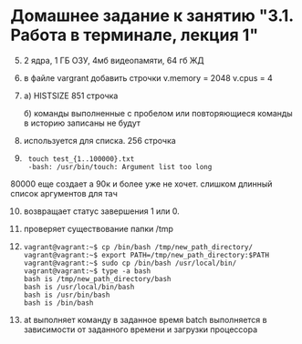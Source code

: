 # Домашнее задание к занятию "3.1. Работа в терминале, лекция 1"

5. 2 ядра, 1 ГБ ОЗУ, 4мб видеопамяти, 64 гб ЖД
6.  в файле vargrant добавить строчки 
    v.memory = 2048 
    v.cpus = 4
    
7. а) HISTSIZE 851 строчка
   
    б) команды выполненные с пробелом или повторяющиеся команды в историю записаны не будут
   
8. используется для списка. 256 строчка
9. ````shell
    touch test_{1..100000}.txt
    -bash: /usr/bin/touch: Argument list too long
    ````
80000 еще создает а 90к и более уже не хочет. слишком длинный список аргументов для тач

10. возвращает статус завершения 1 или 0.

11. проверяет существование папки /tmp

12. ````shell
    vagrant@vagrant:~$ cp /bin/bash /tmp/new_path_directory/
    vagrant@vagrant:~$ export PATH=/tmp/new_path_directory:$PATH
    vagrant@vagrant:~$ sudo cp /bin/bash /usr/local/bin/
    vagrant@vagrant:~$ type -a bash
    bash is /tmp/new_path_directory/bash
    bash is /usr/local/bin/bash
    bash is /usr/bin/bash
    bash is /bin/bash
    ````
    
13. at выполняет команду в заданное время
    batch выполняется в зависимости от заданного времени и загрузки процессора
    
